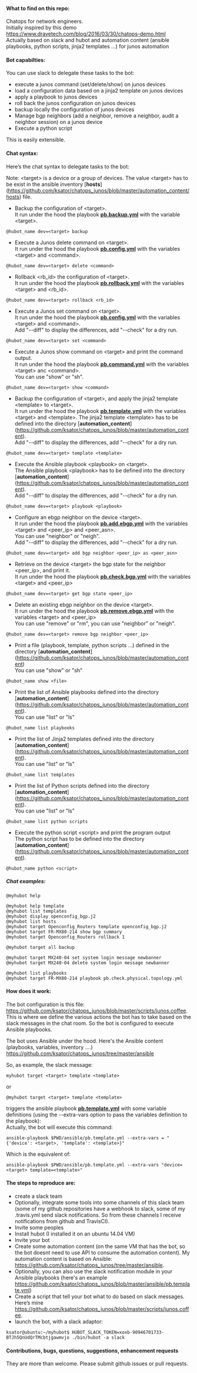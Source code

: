 #### What to find on this repo:  
Chatops for network engineers.  
Initially inspired by this demo https://www.dravetech.com/blog/2016/03/30/chatops-demo.html  
Actually based on slack and hubot and automation content (ansible playbooks, python scripts, jinja2 templates ...) for junos automation  

#### Bot capabilties:
You can use slack to delegate these tasks to the bot: 
- execute a junos command (set/delete/show) on junos devices  
- load a configuration data based on a jinja2 template on junos devices  
- apply a playbook to junos devices   
- roll back the junos configuration on junos devices  
- backup locally the configuration of junos devices  
- Manage bgp neighbors (add a neighbor, remove a neighbor, audit a neighbor session) on a junos device   
- Execute a python script  

This is easily extensible.    

#### Chat syntax: 
Here’s the chat syntax to delegate tasks to the bot:  

Note: \<target> is a device or a group of devices. The value \<target> has to be exist in the ansible inventory [**hosts**] (https://github.com/ksator/chatops_junos/blob/master/automation_content/hosts) file.   

- Backup the configuration of \<target>.   
It run under the hood the playbook [**pb.backup.yml**](https://github.com/ksator/chatops_junos/tree/master/automation_content/pb.backup.yml) with the variable \<target>. 
```
@hubot_name dev=<target> backup 
```
- Execute a Junos delete command on \<target>.  
It run under the hood the playbook [**pb.config.yml**](https://github.com/ksator/chatops_junos/tree/master/automation_content/pb.config.yml) with the variables \<target> and \<command>.
```
@hubot_name dev=<target> delete <command>
```
- Rollback \<rb_id> the configuration of \<target>.  
It run under the hood the playbook [**pb.rollback.yml**](https://github.com/ksator/chatops_junos/tree/master/automation_content/pb.rollback.yml) with the variables \<target> and \<rb_id>.
```
@hubot_name dev=<target> rollback <rb_id>
```
- Execute a Junos set command on \<target>.  
It run under the hood the playbook [**pb.config.yml**](https://github.com/ksator/chatops_junos/tree/master/automation_content/pb.config.yml) with the variables \<target> and \<command>.  
Add "--diff" to display the differences, add "--check" for a dry run.  
```
@hubot_name dev=<target> set <command>
```
- Execute a Junos show command on \<target> and print the command output.  
It run under the hood the playbook [**pb.command.yml**](https://github.com/ksator/chatops_junos/tree/master/automation_content/pb.command.yml) with the variables \<target> anc \<command>.  
You can use "show" or "sh".  
```
@hubot_name dev=<target> show <command>
```
- Backup the configuration of \<target>, and apply the jinja2 template \<template> to \<target>.  
It run under the hood the playbook [**pb.template.yml**](https://github.com/ksator/chatops_junos/tree/master/automation_content/pb.template.yml) with the variables \<target> and \<template>. 
The jinja2 template \<template> has to be defined into the directory [**automation_content**] (https://github.com/ksator/chatops_junos/blob/master/automation_content).   
Add "--diff" to display the differences, add "--check" for a dry run.  
```
@hubot_name dev=<target> template <template>
```
- Execute the Ansible playbook \<playbook> on \<target>.  
The Ansible playbook \<playbook> has to be defined into the directory [**automation_content**] (https://github.com/ksator/chatops_junos/blob/master/automation_content).  
Add "--diff" to display the differences, add "--check" for a dry run.
```
@hubot_name dev=<target> playbook <playbook>
```
- Configure an ebgp neighbor on the device \<target>.  
It run under the hood the playbook [**pb.add.ebgp.yml**](https://github.com/ksator/chatops_junos/tree/master/automation_content/pb.add.ebgp.yml) with the variables \<target> and \<peer_ip> and \<peer_asn>.  
You can use "neighbor" or "neigh".  
Add "--diff" to display the differences, add "--check" for a dry run.  
```
@hubot_name dev=<target> add bgp neighbor <peer_ip> as <peer_asn>
```
- Retrieve on the device \<target> the bgp state for the neighbor \<peer_ip>, and print it.  
It run under the hood the playbook [**pb.check.bgp.yml**](https://github.com/ksator/chatops_junos/tree/master/automation_content/pb.check.bgp.yml) with the variables \<target> and \<peer_ip>  
```
@hubot_name dev=<target> get bgp state <peer_ip>
```
- Delete an existing ebgp neighbor on the device \<target>.  
It run under the hood the playbook [**pb.remove.ebgp.yml**](https://github.com/ksator/chatops_junos/tree/master/automation_content/pb.remove.ebgp.yml) with the variables \<target> and \<peer_ip>  
You can use "remove" or "rm", you can use "neighbor" or "neigh".   
```
@hubot_name dev=<target> remove bgp neighbor <peer_ip>
```
- Print a file (playbook, template, python scripts ...) defined in the directory [**automation_content**] (https://github.com/ksator/chatops_junos/blob/master/automation_content)    
You can use "show" or "sh"
```
@hubot_name show <file>
```
- Print the list of Ansible playbooks defined into the directory [**automation_content**] (https://github.com/ksator/chatops_junos/blob/master/automation_content).  
You can use "list" or "ls"
```
@hubot_name list playbooks
```
- Print the list of Jinja2 templates defined into the directory [**automation_content**] (https://github.com/ksator/chatops_junos/blob/master/automation_content).    
You can use "list" or "ls"
```
@hubot_name list templates
```
- Print the list of Python scripts defined into the directory [**automation_content**] (https://github.com/ksator/chatops_junos/blob/master/automation_content).  
You can use "list" or "ls"
```
@hubot_name list python scripts
```
- Execute the python script \<script> and print the program output  
The python script has to be defined into the directory [**automation_content**] (https://github.com/ksator/chatops_junos/blob/master/automation_content).  
```
@hubot_name python <script>
```


##### Chat examples:   
```
@myhubot help

@myhubot help template
@myhubot list templates
@myhubot display openconfig_bgp.j2
@myhubot list hosts
@myhubot target Openconfig_Routers template openconfig_bgp.j2
@myhubot target FR-MX80-214 show bgp summary 
@myhubot target Openconfig_Routers rollback 1

@myhubot target all backup

@myhubot target MX240-04 set system login message newbanner
@myhubot target MX240-04 delete system login message newbanner

@myhubot list playbooks
@myhubot target FR-MX80-214 playbook pb.check.physical.topology.yml
```


#### How does it work: 
The bot configuration is this file: https://github.com/ksator/chatops_junos/blob/master/scripts/junos.coffee. This is where we define the various actions the bot has to take based on the slack messages in the chat room.  So the bot is configured to execute Ansible playbooks.   

The bot uses Ansible under the hood. Here's the Ansible content (playbooks, variables, inventory ....) https://github.com/ksator/chatops_junos/tree/master/ansible   

So, as example, the slack message:   
```
myhubot target <target> template <template>    
```
or
```
@myhubot target <target> template <template>  
```
triggers the ansible playbook [**pb.template.yml**](https://github.com/ksator/chatops_junos/blob/master/ansible/pb.template.yml) with some variable definitions (using the --extra-vars option to pass the variables definition to the playbook):   
Actually, the bot will execute this command:  
```
ansible-playbook $PWD/ansible/pb.template.yml --extra-vars = "{'device': <target>, 'template': <template>}"
```
Which is the equivalent of: 
```
ansible-playbook $PWD/ansible/pb.template.yml --extra-vars "device=<target> template=<template>"  
```

#### The steps to reproduce are: 
-	create a slack team  
-	Optionally, integrate some tools into some channels of this slack team (some of my github repositories have a webhook to slack, some of my .travis.yml send slack notifications. So from these channels I receive notifications from github and TravisCI). 
-	Invite some peoples 
-	Install hubot (I installed it on an ubuntu 14.04 VM) 
-	Invite your bot 
-	Create some automation content (on the same VM that has the bot, so the bot doesnt need to use API to consume the automation content). My automation content is based on Ansible: https://github.com/ksator/chatops_junos/tree/master/ansible. 
- Optionally, you can also use the slack notification module in your Ansible playbooks (here's an example https://github.com/ksator/chatops_junos/blob/master/ansible/pb.template.yml)    
-	Create a script that tell your bot what to do based on slack messages. Here’s mine https://github.com/ksator/chatops_junos/blob/master/scripts/junos.coffee.  
- launch the bot, with a slack adaptor: 
```
ksator@ubuntu:~/myhubot$ HUBOT_SLACK_TOKEN=xoxb-90946701733-BTJh5QnUdQrTMcbtjgawmvjo ./bin/hubot -a slack
```

#### Contributions, bugs, questions, suggestions, enhancement requests
They are more than welcome. Please submit github issues or pull requests. 

